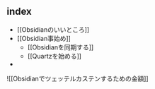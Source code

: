 

## index

- [[Obsidianのいいところ]]
- [[Obsidian事始め]]
	- [[Obsidianを同期する]]
	- [[Quartzを始める]]
- 

  


![[Obsidianでツェッテルカステンするための金額]]


